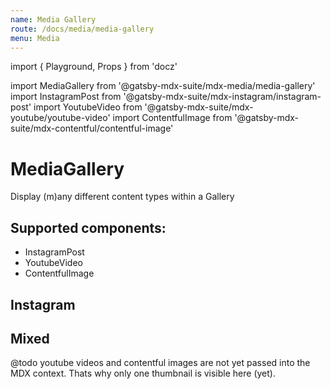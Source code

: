 ```yaml
---
name: Media Gallery
route: /docs/media/media-gallery
menu: Media
---
```

import { Playground, Props } from 'docz'

import MediaGallery from '@gatsby-mdx-suite/mdx-media/media-gallery'
import InstagramPost from '@gatsby-mdx-suite/mdx-instagram/instagram-post'
import YoutubeVideo from '@gatsby-mdx-suite/mdx-youtube/youtube-video'
import ContentfulImage from '@gatsby-mdx-suite/mdx-contentful/contentful-image'

# MediaGallery

Display (m)any different content types within a Gallery

<Props of={MediaGallery} />

## Supported components:

* InstagramPost
* YoutubeVideo
* ContentfulImage

## Instagram

<Playground>
  <MediaGallery>
    <InstagramPost id="B16Tc2fBOMJ" />
    <InstagramPost id="B0-s4uzBW6v" />
    <InstagramPost id="BzimNxLByQk" />
  </MediaGallery>
</Playground>

## Mixed

@todo youtube videos and contentful images are not yet passed into the MDX context. Thats why only one thumbnail is visible here (yet).

<Playground>
  <MediaGallery>
    <InstagramPost id="B16Tc2fBOMJ" />
    <YoutubeVideo id="iXGtx-hroKE" />
    <ContentfulImage id="3d1rPWRi5ejNtGAe3knacP" />
  </MediaGallery>
</Playground>
